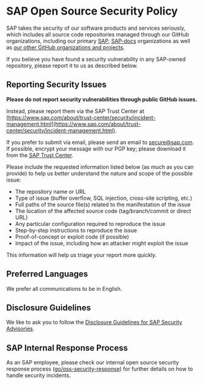 <!-- START SAP SECURITY.MD V0.0.1 BLOCK -->
<!-- Please do not remove the version header, this is needed for automatic updates of the SECURITY.md -->
# SAP Open Source Security Policy

SAP takes the security of our software products and services seriously, which includes all source code repositories managed through our GitHub organizations, including our primary [SAP](https://github.com/SAP), [SAP-docs](https://github.com/SAP-docs) organizations as well as [our other GitHub organizations and projects](https://opensource.sap.com).

If you believe you have found a security vulnerability in any SAP-owned repository, please report it to us as described below.

## Reporting Security Issues

**Please do not report security vulnerabilities through public GitHub issues.**

Instead, please report them via the SAP Trust Center at [https://www.sap.com/about/trust-center/security/incident-management.html](https://www.sap.com/about/trust-center/security/incident-management.html).

If you prefer to submit via email, please send an email to [secure@sap.com](mailto:secure@sap.com). If possible, encrypt your message with our PGP key; please download it from the [SAP Trust Center](https://www.sap.com/dmc/policies/pgp/keyblock.txt).

Please include the requested information listed below (as much as you can provide) to help us better understand the nature and scope of the possible issue:

  - The repository name or URL
  - Type of issue (buffer overflow, SQL injection, cross-site scripting, etc.)
  - Full paths of the source file(s) related to the manifestation of the issue
  - The location of the affected source code (tag/branch/commit or direct URL)
  - Any particular configuration required to reproduce the issue
  - Step-by-step instructions to reproduce the issue
  - Proof-of-concept or exploit code (if possible)
  - Impact of the issue, including how an attacker might exploit the issue

This information will help us triage your report more quickly.

## Preferred Languages

We prefer all communications to be in English.

## Disclosure Guidelines

We like to ask you to follow the [Disclosure Guidelines for SAP Security Advisories](https://www.sap.com/documents/2022/02/9ccd9ca0-167e-0010-bca6-c68f7e60039b.html).

## SAP Internal Response Process

As an SAP employee, please check our internal open source security response process ([go/oss-security-response](https://go.sap.corp/oss-security-response)) for further details on how to handle security incidents.

<!-- END SAP SECURITY.MD V0.0.1 BLOCK -->
